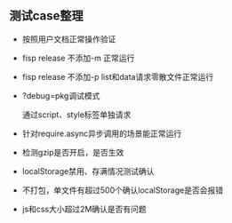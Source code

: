 
## 测试case整理

* 按照用户文档正常操作验证
* fisp release 不添加-m 正常运行
* fisp release 不添加-p list和data请求零散文件正常运行
* ?debug=pkg调试模式 

    通过script、style标签单独请求
    
* 针对require.async异步调用的场景能正常运行
* 检测gzip是否开启，是否生效
* localStorage禁用、存满情况测试确认
* 不打包，单文件有超过500个确认localStorage是否会报错
* js和css大小超过2M确认是否有问题

